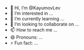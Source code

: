 - 👋 Hi, I’m @KayumovLev
- 👀 I’m interested in ...
- 🌱 I’m currently learning ...
- 💞️ I’m looking to collaborate on ...
- 📫 How to reach me ...
- 😄 Pronouns: ...
- ⚡ Fun fact: ...

<!---
KayumovLev/KayumovLev is a ✨ special ✨ repository because its `README.md` (this file) appears on your GitHub profile.
You can click the Preview link to take a look at your changes.
--->
